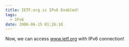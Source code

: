 ```yaml
---
title: IETF.org is IPv6 Enabled!
tags:
  - IPv6
date: 2006-06-15 01:26:10
---
```


Now, we can access www.ietf.org with IPv6 connection!